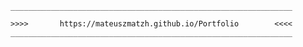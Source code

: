 
	_______________________________________________________________

	>>>>	   https://mateuszmatzh.github.io/Portfolio        <<<<
	_______________________________________________________________
